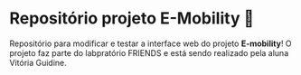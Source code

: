 # Repositório projeto E-Mobility 📜

Repositório para modificar e testar a interface web do projeto **E-mobility**! O projeto faz parte do labpratório FRIENDS e está sendo realizado pela aluna Vitória Guidine.